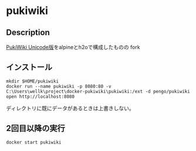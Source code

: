 # pukiwiki

## Description

[PukiWiki Unicode版](https://pukiwiki.osdn.jp/)をalpineとh2oで構成したものの fork

## インストール

```shell
mkdir $HOME/pukiwiki
docker run --name pukiwiki -p 8080:80 -v C:\Users\wellk\project\docker-pukiwiki\pukiwiki:/ext -d pengo/pukiwiki
open http://localhost:8080
```

ディレクトリに既にデータがあるときは上書きしない。

## 2回目以降の実行

```shell
docker start pukiwiki
```
